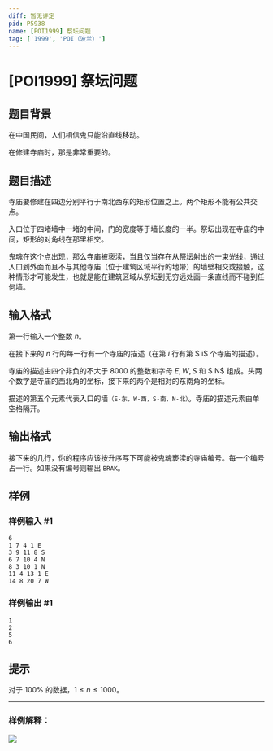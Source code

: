 ```yaml
---
diff: 暂无评定
pid: P5938
name: [POI1999] 祭坛问题
tag: ['1999', 'POI（波兰）']
---
```

# [POI1999] 祭坛问题
## 题目背景

在中国民间，人们相信鬼只能沿直线移动。

在修建寺庙时，那是非常重要的。
## 题目描述

寺庙要修建在四边分别平行于南北西东的矩形位置之上。两个矩形不能有公共交点。

入口位于四堵墙中一堵的中间，门的宽度等于墙长度的一半。祭坛出现在寺庙的中间，矩形的对角线在那里相交。

鬼魂在这个点出现，那么寺庙被亵渎，当且仅当存在从祭坛射出的一束光线，通过入口到外面而且不与其他寺庙（位于建筑区域平行的地带）的墙壁相交或接触，这种情形才可能发生，也就是能在建筑区域从祭坛到无穷远处画一条直线而不碰到任何墙。
## 输入格式

 第一行输入一个整数 $n$。

在接下来的 $n$ 行的每一行有一个寺庙的描述（在第 $i$ 行有第 $ i$ 个寺庙的描述）。

寺庙的描述由四个非负的不大于 $8000$ 的整数和字母 $E,W,S$ 和 $ N$ 组成。头两个数字是寺庙的西北角的坐标，接下来的两个是相对的东南角的坐标。


描述的第五个元素代表入口的墙`（E-东，W-西，S-南，N-北）`。寺庙的描述元素由单空格隔开。
## 输出格式

接下来的几行，你的程序应该按升序写下可能被鬼魂亵渎的寺庙编号。每一个编号占一行。如果没有编号则输出 `BRAK`。
## 样例

### 样例输入 #1
```
6
1 7 4 1 E
3 9 11 8 S
6 7 10 4 N
8 3 10 1 N
11 4 13 1 E
14 8 20 7 W
```
### 样例输出 #1
```
1
2
5
6
```
## 提示

对于 $100\%$ 的数据，$1 \le n \le 1000$。


----

### 样例解释：

![](https://cdn.luogu.com.cn/upload/image_hosting/uacmj7y9.png)
